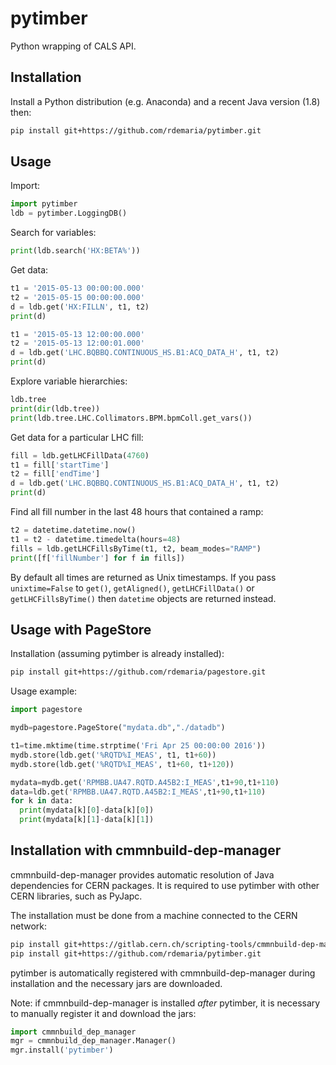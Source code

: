 # pytimber

Python wrapping of CALS API.

## Installation

Install a Python distribution (e.g. Anaconda) and a recent Java version (1.8) then:

```sh
pip install git+https://github.com/rdemaria/pytimber.git
```

## Usage

Import:

```python
import pytimber
ldb = pytimber.LoggingDB()
```

Search for variables:

```python
print(ldb.search('HX:BETA%'))
```

Get data:

```python
t1 = '2015-05-13 00:00:00.000'
t2 = '2015-05-15 00:00:00.000'
d = ldb.get('HX:FILLN', t1, t2)
print(d)
```

```python
t1 = '2015-05-13 12:00:00.000'
t2 = '2015-05-13 12:00:01.000'
d = ldb.get('LHC.BQBBQ.CONTINUOUS_HS.B1:ACQ_DATA_H', t1, t2)
print(d)
```

Explore variable hierarchies:

```python
ldb.tree
print(dir(ldb.tree))
print(ldb.tree.LHC.Collimators.BPM.bpmColl.get_vars())
```

Get data for a particular LHC fill:

```python
fill = ldb.getLHCFillData(4760)
t1 = fill['startTime']
t2 = fill['endTime']
d = ldb.get('LHC.BQBBQ.CONTINUOUS_HS.B1:ACQ_DATA_H', t1, t2)
print(d)
```

Find all fill number in the last 48 hours that contained a ramp:

```python
t2 = datetime.datetime.now()
t1 = t2 - datetime.timedelta(hours=48)
fills = ldb.getLHCFillsByTime(t1, t2, beam_modes="RAMP")
print([f['fillNumber'] for f in fills])
```

By default all times are returned as Unix timestamps. If you pass
`unixtime=False` to `get()`, `getAligned()`, `getLHCFillData()` or
`getLHCFillsByTime()` then `datetime` objects are returned instead.

## Usage with PageStore

Installation (assuming pytimber is already installed):

```sh
pip install git+https://github.com/rdemaria/pagestore.git
```

Usage example:

```python
import pagestore

mydb=pagestore.PageStore("mydata.db","./datadb")

t1=time.mktime(time.strptime('Fri Apr 25 00:00:00 2016'))
mydb.store(ldb.get('%RQTD%I_MEAS', t1, t1+60))
mydb.store(ldb.get('%RQTD%I_MEAS', t1+60, t1+120))

mydata=mydb.get('RPMBB.UA47.RQTD.A45B2:I_MEAS',t1+90,t1+110)
data=ldb.get('RPMBB.UA47.RQTD.A45B2:I_MEAS',t1+90,t1+110)
for k in data:
  print(mydata[k][0]-data[k][0])
  print(mydata[k][1]-data[k][1])

```

## Installation with cmmnbuild-dep-manager

cmmnbuild-dep-manager provides automatic resolution of Java dependencies for
CERN packages. It is required to use pytimber with other CERN libraries, such
as PyJapc.

The installation must be done from a machine connected to the CERN network:

```sh
pip install git+https://gitlab.cern.ch/scripting-tools/cmmnbuild-dep-manager.git
pip install git+https://github.com/rdemaria/pytimber.git
```

pytimber is automatically registered with cmmnbuild-dep-manager during
installation and the necessary jars are downloaded.

Note: if cmmnbuild-dep-manager is installed _after_ pytimber, it is necessary
to manually register it and download the jars:

```python
import cmmnbuild_dep_manager
mgr = cmmnbuild_dep_manager.Manager()
mgr.install('pytimber')
```
